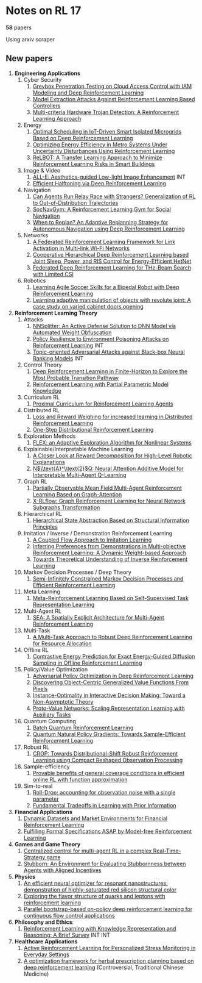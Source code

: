 # Notes on RL 17

__58__ papers

Using arxiv scraper

## New papers

1. __Engineering Applications__
   1. Cyber Security 
      1. [Greybox Penetration Testing on Cloud Access Control with IAM Modeling and Deep Reinforcement Learning](https://arxiv.org/pdf/2304.14540)
      2. [Model Extraction Attacks Against Reinforcement Learning Based Controllers](https://arxiv.org/pdf/2304.13090)
      3. [Multi-criteria Hardware Trojan Detection: A Reinforcement Learning Approach](https://arxiv.org/pdf/2304.13232)
   2. Energy
      1. [Optimal Scheduling in IoT-Driven Smart Isolated Microgrids Based on Deep Reinforcement Learning](https://arxiv.org/pdf/2305.00127)
      2. [Optimizing Energy Efficiency in Metro Systems Under Uncertainty Disturbances Using Reinforcement Learning](https://arxiv.org/pdf/2304.13443)
      3. [ReLBOT: A Transfer Learning Approach to Minimize Reinforcement Learning Risks in Smart Buildings](https://arxiv.org/pdf/2305.00365)
   3. Image & Video
      1. [ALL-E: Aesthetics-guided Low-light Image Enhancement](https://arxiv.org/pdf/2304.14610) INT
      2. [Efficient Halftoning via Deep Reinforcement Learning](https://arxiv.org/pdf/2304.12152)
   4.  Navigation
       1.  [Can Agents Run Relay Race with Strangers? Generalization of RL to Out-of-Distribution Trajectories](https://arxiv.org/pdf/2304.13424)
       2.  [SocNavGym: A Reinforcement Learning Gym for Social Navigation](https://arxiv.org/pdf/2304.14102)
       3.  [When to Replan? An Adaptive Replanning Strategy for Autonomous Navigation using Deep Reinforcement Learning](https://arxiv.org/pdf/2304.12046)
   5.  Networks
       1.  [A Federated Reinforcement Learning Framework for Link Activation in Multi-link Wi-Fi Networks](https://arxiv.org/pdf/2304.14720)
       2.  [Cooperative Hierarchical Deep Reinforcement Learning based Joint Sleep, Power, and RIS Control for Energy-Efficient HetNet](https://arxiv.org/pdf/2304.13226)
       3.  [Federated Deep Reinforcement Learning for THz-Beam Search with Limited CSI](https://arxiv.org/pdf/2304.13109)
   6.  Robotics
       1.  [Learning Agile Soccer Skills for a Bipedal Robot with Deep Reinforcement Learning](https://arxiv.org/pdf/2304.13653)
       2.  [Learning adaptive manipulation of objects with revolute joint: A case study on varied cabinet doors opening](https://arxiv.org/pdf/2304.14602)
2. __Reinforcement Learning Theory__
    1. Attacks
       1. [NNSplitter: An Active Defense Solution to DNN Model via Automated Weight Obfuscation](https://arxiv.org/pdf/2305.00097)
       2. [Policy Resilience to Environment Poisoning Attacks on Reinforcement Learning](https://arxiv.org/pdf/2304.12151) INT
       3. [Topic-oriented Adversarial Attacks against Black-box Neural Ranking Models](https://arxiv.org/pdf/2304.14867) INT
    2.  Control Theory
        1.  [Deep Reinforcement Learning in Finite-Horizon to Explore the Most Probable Transition Pathway](https://arxiv.org/pdf/2304.12994)
        2.  [Reinforcement Learning with Partial Parametric Model Knowledge](https://arxiv.org/pdf/2304.13223)
    3.  Curriculum RL
        1.  [Proximal Curriculum for Reinforcement Learning Agents](https://arxiv.org/pdf/2304.12877)
    4.  Distributed RL
        1.  [Loss and Reward Weighing for increased learning in Distributed Reinforcement Learning](https://arxiv.org/pdf/2304.12778)
        2.  [One-Step Distributional Reinforcement Learning](https://arxiv.org/pdf/2304.14421)
    5.  Exploration Methods
        1.  [FLEX: an Adaptive Exploration Algorithm for Nonlinear Systems](https://arxiv.org/pdf/2304.13426)
    6.  Explainable/Interpretable Machine Learning
        1.  [A Closer Look at Reward Decomposition for High-Level Robotic Explanations](https://arxiv.org/pdf/2304.12958)
        2.  [N$\\text{A}^\\text{2}$Q: Neural Attention Additive Model for Interpretable Multi-Agent Q-Learning](https://arxiv.org/pdf/2304.13383)
    7.  Graph RL
        1.  [Partially Observable Mean Field Multi-Agent Reinforcement Learning Based on Graph-Attention](https://arxiv.org/pdf/2304.12653)
        2.  [X-RLflow: Graph Reinforcement Learning for Neural Network Subgraphs Transformation](https://arxiv.org/pdf/2304.14698)
    8.  Hierarchical RL
        1.  [Hierarchical State Abstraction Based on Structural Information Principles](https://arxiv.org/pdf/2304.12000)
    9.  Imitation / Inverse / Demonstration Reinforcement Learning
        1.  [A Coupled Flow Approach to Imitation Learning](https://arxiv.org/pdf/2305.00303)
        2.  [Inferring Preferences from Demonstrations in Multi-objective Reinforcement Learning: A Dynamic Weight-based Approach](https://arxiv.org/pdf/2304.14115)
        3.  [Towards Theoretical Understanding of Inverse Reinforcement Learning](https://arxiv.org/pdf/2304.12966)
    10. Markov Decision Processes / Deep Theory
        1.  [Semi-Infinitely Constrained Markov Decision Processes and Efficient Reinforcement Learning](https://arxiv.org/pdf/2305.00254)
    11. Meta Learning
        1.  [Meta-Reinforcement Learning Based on Self-Supervised Task Representation Learning](https://arxiv.org/pdf/2305.00286)
    12. Multi-Agent RL
        1.  [SEA: A Spatially Explicit Architecture for Multi-Agent Reinforcement Learning](https://arxiv.org/pdf/2304.12532)
    13. Multi-Task
        1.  [A Multi-Task Approach to Robust Deep Reinforcement Learning for Resource Allocation](https://arxiv.org/pdf/2304.12660)
    14. Offline RL
        1.  [Contrastive Energy Prediction for Exact Energy-Guided Diffusion Sampling in Offline Reinforcement Learning](https://arxiv.org/pdf/2304.12824)
    15. Policy/Value Optimization
        1.  [Adversarial Policy Optimization in Deep Reinforcement Learning](https://arxiv.org/pdf/2304.14533)
        2.  [Discovering Object-Centric Generalized Value Functions From Pixels](https://arxiv.org/pdf/2304.13892)
        3.  [Instance-Optimality in Interactive Decision Making: Toward a Non-Asymptotic Theory](https://arxiv.org/pdf/2304.12466)
        4.  [Proto-Value Networks: Scaling Representation Learning with Auxiliary Tasks](https://arxiv.org/pdf/2304.12567)
    16. Quantum Computing
        1.  [Batch Quantum Reinforcement Learning](https://arxiv.org/pdf/2305.00905)
        2.  [Quantum Natural Policy Gradients: Towards Sample-Efficient Reinforcement Learning](https://arxiv.org/pdf/2304.13571)
    17. Robust RL
        1.  [CROP: Towards Distributional-Shift Robust Reinforcement Learning using Compact Reshaped Observation Processing](https://arxiv.org/pdf/2304.13616)
    18. Sample-efficiency
        1.  [Provable benefits of general coverage conditions in efficient online RL with function approximation](https://arxiv.org/pdf/2304.12886)
    19. Sim-to-real
        1.  [Roll-Drop: accounting for observation noise with a single parameter](https://arxiv.org/pdf/2304.13150)
        2.  [Fundamental Tradeoffs in Learning with Prior Information](https://arxiv.org/pdf/2304.13479)
3. __Financial Applications__
   1. [Dynamic Datasets and Market Environments for Financial Reinforcement Learning](https://arxiv.org/pdf/2304.13174)
   2. [Fulfilling Formal Specifications ASAP by Model-free Reinforcement Learning](https://arxiv.org/pdf/2304.12508)
4. __Games and Game Theory__
   1. [Centralized control for multi-agent RL in a complex Real-Time-Strategy game](https://arxiv.org/pdf/2304.13004)
   2. [Stubborn: An Environment for Evaluating Stubbornness between Agents with Aligned Incentives](https://arxiv.org/pdf/2304.12280)
5.  __Physics__
    1.  [An efficient neural optimizer for resonant nanostructures: demonstration of highly-saturated red silicon structural color](https://arxiv.org/pdf/2304.13516)
    2.  [Exploring the flavor structure of quarks and leptons with reinforcement learning](https://arxiv.org/pdf/2304.14176)
    3.  [Parallel bootstrap-based on-policy deep reinforcement learning for continuous flow control applications](https://arxiv.org/pdf/2304.12330)
6.  __Philosophy and Ethics__:
    1.  [Reinforcement Learning with Knowledge Representation and Reasoning: A Brief Survey](https://arxiv.org/pdf/2304.12090) INT INT
7.  __Healthcare Applications__
    1.  [Active Reinforcement Learning for Personalized Stress Monitoring in Everyday Settings](https://arxiv.org/pdf/2305.00111) 
    2.  [A optimization framework for herbal prescription planning based on deep reinforcement learning](https://arxiv.org/pdf/2304.12828) (Controversial, Traditional Chinese Medicine)